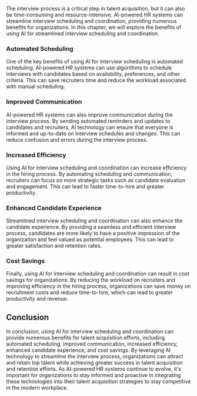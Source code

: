 



The interview process is a critical step in talent acquisition, but it can also be time-consuming and resource-intensive. AI-powered HR systems can streamline interview scheduling and coordination, providing numerous benefits for organizations. In this chapter, we will explore the benefits of using AI for streamlined interview scheduling and coordination.

### Automated Scheduling

One of the key benefits of using AI for interview scheduling is automated scheduling. AI-powered HR systems can use algorithms to schedule interviews with candidates based on availability, preferences, and other criteria. This can save recruiters time and reduce the workload associated with manual scheduling.

### Improved Communication

AI-powered HR systems can also improve communication during the interview process. By sending automated reminders and updates to candidates and recruiters, AI technology can ensure that everyone is informed and up-to-date on interview schedules and changes. This can reduce confusion and errors during the interview process.

### Increased Efficiency

Using AI for interview scheduling and coordination can increase efficiency in the hiring process. By automating scheduling and communication, recruiters can focus on more strategic tasks such as candidate evaluation and engagement. This can lead to faster time-to-hire and greater productivity.

### Enhanced Candidate Experience

Streamlined interview scheduling and coordination can also enhance the candidate experience. By providing a seamless and efficient interview process, candidates are more likely to have a positive impression of the organization and feel valued as potential employees. This can lead to greater satisfaction and retention rates.

### Cost Savings

Finally, using AI for interview scheduling and coordination can result in cost savings for organizations. By reducing the workload on recruiters and improving efficiency in the hiring process, organizations can save money on recruitment costs and reduce time-to-hire, which can lead to greater productivity and revenue.

Conclusion
----------

In conclusion, using AI for interview scheduling and coordination can provide numerous benefits for talent acquisition efforts, including automated scheduling, improved communication, increased efficiency, enhanced candidate experience, and cost savings. By leveraging AI technology to streamline the interview process, organizations can attract and retain top talent while achieving greater success in talent acquisition and retention efforts. As AI-powered HR systems continue to evolve, it's important for organizations to stay informed and proactive in integrating these technologies into their talent acquisition strategies to stay competitive in the modern workplace.
